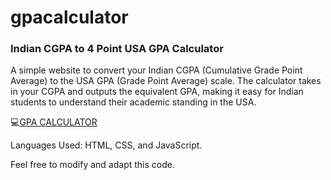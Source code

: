 # gpacalculator

<h3> Indian CGPA to 4 Point USA GPA Calculator</h3>
<p>
A simple website to convert your Indian CGPA (Cumulative Grade Point Average) to the USA GPA (Grade Point Average) scale. The calculator takes in your CGPA and outputs the equivalent GPA, making it easy for Indian students to understand their academic standing in the USA.

:computer:[GPA CALCULATOR](https://shruthi-arun.github.io/gpacalculator/)



Languages Used: HTML, CSS, and JavaScript.

Feel free to modify and adapt this code.

